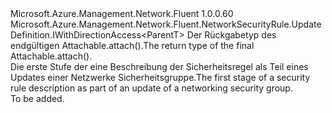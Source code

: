 <Type Name="IBlank&lt;ParentT&gt;" FullName="Microsoft.Azure.Management.Network.Fluent.NetworkSecurityRule.UpdateDefinition.IBlank&lt;ParentT&gt;">
  <TypeSignature Language="C#" Value="public interface IBlank&lt;ParentT&gt; : Microsoft.Azure.Management.Network.Fluent.NetworkSecurityRule.UpdateDefinition.IWithDirectionAccess&lt;ParentT&gt;" />
  <TypeSignature Language="ILAsm" Value=".class public interface auto ansi abstract IBlank`1&lt;ParentT&gt; implements class Microsoft.Azure.Management.Network.Fluent.NetworkSecurityRule.UpdateDefinition.IWithDirectionAccess`1&lt;!ParentT&gt;" />
  <TypeSignature Language="DocId" Value="T:Microsoft.Azure.Management.Network.Fluent.NetworkSecurityRule.UpdateDefinition.IBlank`1" />
  <TypeSignature Language="VB.NET" Value="Public Interface IBlank(Of ParentT)&#xA;Implements IWithDirectionAccess(Of ParentT)" />
  <TypeSignature Language="F#" Value="type IBlank&lt;'ParentT&gt; = interface&#xA;    interface IWithDirectionAccess&lt;'ParentT&gt;" />
  <AssemblyInfo>
    <AssemblyName>Microsoft.Azure.Management.Network.Fluent</AssemblyName>
    <AssemblyVersion>1.0.0.60</AssemblyVersion>
  </AssemblyInfo>
  <TypeParameters>
    <TypeParameter Name="ParentT" />
  </TypeParameters>
  <Interfaces>
    <Interface>
      <InterfaceName>Microsoft.Azure.Management.Network.Fluent.NetworkSecurityRule.UpdateDefinition.IWithDirectionAccess&lt;ParentT&gt;</InterfaceName>
    </Interface>
  </Interfaces>
  <Docs>
    <typeparam name="ParentT"><span data-ttu-id="ede1e-101">Der Rückgabetyp des endgültigen Attachable.attach().</span><span class="sxs-lookup"><span data-stu-id="ede1e-101">The return type of the final  Attachable.attach().</span></span></typeparam>
    <summary>
            <span data-ttu-id="ede1e-102">Die erste Stufe der eine Beschreibung der Sicherheitsregel als Teil eines Updates einer Netzwerke Sicherheitsgruppe.</span><span class="sxs-lookup"><span data-stu-id="ede1e-102">The first stage of a security rule description as part of an update of a networking security group.</span></span>
            </summary>
    <remarks>To be added.</remarks>
  </Docs>
  <Members />
</Type>